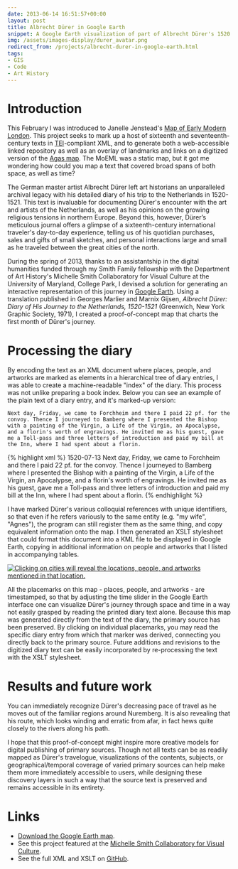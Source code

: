 ```yaml
---
date: 2013-06-14 16:51:57+00:00
layout: post
title: Albrecht Dürer in Google Earth
snippet: A Google Earth visualization of part of Albrecht Dürer's 1520 journey to the Netherlands.
img: /assets/images-display/durer_avatar.png
redirect_from: /projects/albrecht-durer-in-google-earth.html
tags:
- GIS
- Code
- Art History
---
```


# Introduction


This February I was introduced to Janelle Jenstead's [Map of Early Modern London](http://mapoflondon.uvic.ca/). This project seeks to mark up a host of sixteenth and seventeenth-century texts in [TEI](http://www.tei-c.org/index.xml)-compliant XML, and to generate both a web-accessible linked repository as well as an overlay of landmarks and links on a digitized version of the [Agas map](http://mapoflondon.uvic.ca/map.htm). The MoEML was a static map, but it got me wondering how could you map a text that covered broad spans of both space, as well as time?

The German master artist Albrecht Dürer left art historians an unparalleled archival legacy with his detailed diary of his trip to the Netherlands in 1520-1521. This text is invaluable for documenting Dürer's encounter with the art and artists of the Netherlands, as well as his opinions on the growing religious tensions in northern Europe. Beyond this, however, Dürer’s meticulous journal offers a glimpse of a sixteenth-century international traveler's day-to-day experience, telling us of his quotidian purchases, sales and gifts of small sketches, and personal interactions large and small as he traveled between the great cities of the north.

During the spring of 2013, thanks to an assistantship in the digital humanities funded through my Smith Family fellowship with the Department of Art History's Michelle Smith Collaboratory for Visual Culture at the University of Maryland, College Park, I devised a solution for generating an interactive representation of this journey in [Google Earth](http://www.google.com/earth/index.html). Using a translation published in Georges Marlier and Marnix Gijsen, _Albrecht Dürer: Diary of His Journey to the Netherlands, 1520-1521_ (Greenwich, New York Graphic Society, 1971), I created a proof-of-concept map that charts the first month of Dürer's journey.

# Processing the diary


By encoding the text as an XML document where places, people, and artworks are marked as elements in a hierarchical tree of diary entries, I was able to create a machine-readable "index" of the diary. This process was not unlike preparing a book index. Below you can see an example of the plain text of a diary entry, and it's marked-up version:

	Next day, Friday, we came to Forchheim and there I paid 22 pf. for the convoy. Thence I journeyed to Bamberg where I presented the Bishop with a painting of the Virgin, a Life of the Virgin, an Apocalypse, and a florin's worth of engravings. He invited me as his guest, gave me a Toll-pass and three letters of introduction and paid my bill at the Inn, where I had spent about a florin.

{% highlight xml %}
<entry>
	<date>1520-07-13</date>
	<text><place id="Forchheim">Next day, Friday, we came to Forchheim and there I paid 22 pf. for the convoy.</place><place id="Bamberg"> Thence I journeyed to Bamberg where I presented <person id="GeorgSchenk">the Bishop</person> with a <artwork id="VirginPtg1">painting of the Virgin</artwork>, <artwork id="VirginCut1504">a Life of the Virgin</artwork>, <artwork id="ApocCut1498">an Apocalypse</artwork>, and <artwork id="MiscEng">a florin's worth of engravings</artwork>. He invited me as his guest, gave me a Toll-pass and three letters of introduction and paid my bill at the Inn, where I had spent about a florin.</place></text>
</entry>
{% endhighlight %}

I have marked Dürer's various colloquial references with unique identifiers, so that even if he refers variously to the same entity (e.g. "my wife", "Agnes"), the program can still register them as the same thing, and copy equivalent information onto the map. I then generated an XSLT stylesheet that could format this document into a KML file to be displayed in Google Earth, copying in additional information on people and artworks that I listed in accompanying tables.

[![Clicking on cities will reveal the locations, people, and artworks mentioned in that location. ](http://mlincoln.files.wordpress.com/2013/06/screen-shot-2013-06-14-at-8-37-55-am.png?w=625)](http://mlincoln.files.wordpress.com/2013/06/screen-shot-2013-06-14-at-8-37-55-am.png)

<script src="//www.gmodules.com/ig/ifr?url=http://dl.google.com/developers/maps/embedkmlgadget.xml&amp;up_kml_url=http%3A%2F%2Fmichellesmithcollaboratory.umd.edu%2Fsites%2Fmichellesmithcollaboratory.umd.edu%2Ffiles%2FAlbrecht%2520Durer%2527s%2520Trip%2520to%2520the%2520Netherlands%2520in%25201520-1.kmz&amp;up_view_mode=earth&amp;up_earth_2d_fallback=0&amp;up_earth_fly_from_space=1&amp;up_earth_show_nav_controls=1&amp;up_earth_show_buildings=0&amp;up_earth_show_terrain=1&amp;up_earth_show_roads=0&amp;up_earth_show_borders=0&amp;up_earth_sphere=earth&amp;up_maps_zoom_out=0&amp;up_maps_default_type=map&amp;synd=open&amp;w=650&amp;h=580&amp;title=Embedded+KML+Viewer&amp;border=%23ffffff%7C3px%2C1px+solid+%23999999&amp;output=js"></script>

All the placemarks on this map - places, people, and artworks - are timestamped, so that by adjusting the time slider in the Google Earth interface one can visualize Dürer's journey through space and time in a way not easily grasped by reading the printed diary text alone. Because this map was generated directly from the text of the diary, the primary source has been preserved. By clicking on individual placemarks, you may read the specific diary entry from which that marker was derived, connecting you directly back to the primary source. Future additions and revisions to the digitized diary text can be easily incorporated by re-processing the text with the XSLT stylesheet.


# Results and future work


You can immediately recognize Dürer's decreasing pace of travel as he moves out of the familiar regions around Nuremberg. It is also revealing that his route, which looks winding and erratic from afar, in fact hews quite closely to the rivers along his path.

I hope that this proof-of-concept might inspire more creative models for digital publishing of primary sources. Though not all texts can be as readily mapped as Dürer's travelogue, visualizations of the contents, subjects, or geographical/temporal coverage of varied primary sources can help make them more immediately accessible to users, while designing these discovery layers in such a way that the source text is preserved and remains accessible in its entirety.

# Links

- [Download the Google Earth map](http://michellesmithcollaboratory.umd.edu/sites/michellesmithcollaboratory.umd.edu/files/Albrecht%20Durer%27s%20Trip%20to%20the%20Netherlands%20in%201520-1.kmz).
- See this project featured at the [Michelle Smith Collaboratory for Visual Culture](http://michellesmithcollaboratory.umd.edu/maps).
- See the full XML and XSLT on [GitHub](https://github.com/mdlincoln/durer/tree/master).